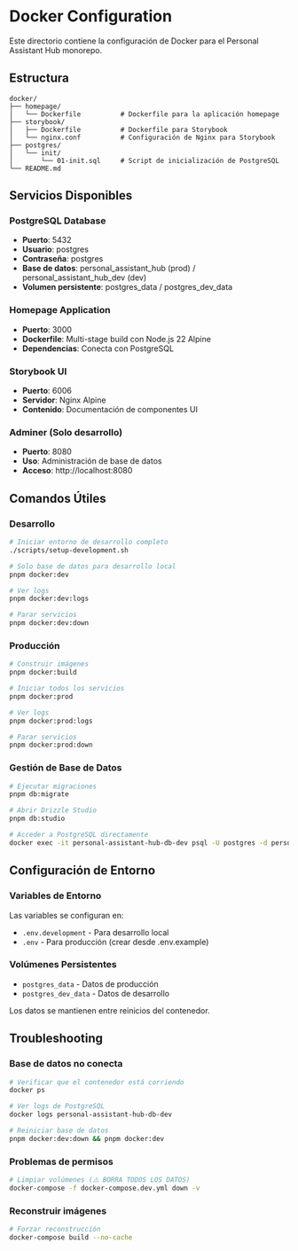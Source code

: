 # Docker Configuration

Este directorio contiene la configuración de Docker para el Personal Assistant Hub monorepo.

## Estructura

```
docker/
├── homepage/
│   └── Dockerfile          # Dockerfile para la aplicación homepage
├── storybook/
│   ├── Dockerfile          # Dockerfile para Storybook
│   └── nginx.conf          # Configuración de Nginx para Storybook
├── postgres/
│   └── init/
│       └── 01-init.sql     # Script de inicialización de PostgreSQL
└── README.md
```

## Servicios Disponibles

### PostgreSQL Database

- **Puerto**: 5432
- **Usuario**: postgres
- **Contraseña**: postgres
- **Base de datos**: personal_assistant_hub (prod) / personal_assistant_hub_dev (dev)
- **Volumen persistente**: postgres_data / postgres_dev_data

### Homepage Application

- **Puerto**: 3000
- **Dockerfile**: Multi-stage build con Node.js 22 Alpine
- **Dependencias**: Conecta con PostgreSQL

### Storybook UI

- **Puerto**: 6006
- **Servidor**: Nginx Alpine
- **Contenido**: Documentación de componentes UI

### Adminer (Solo desarrollo)

- **Puerto**: 8080
- **Uso**: Administración de base de datos
- **Acceso**: http://localhost:8080

## Comandos Útiles

### Desarrollo

```bash
# Iniciar entorno de desarrollo completo
./scripts/setup-development.sh

# Solo base de datos para desarrollo local
pnpm docker:dev

# Ver logs
pnpm docker:dev:logs

# Parar servicios
pnpm docker:dev:down
```

### Producción

```bash
# Construir imágenes
pnpm docker:build

# Iniciar todos los servicios
pnpm docker:prod

# Ver logs
pnpm docker:prod:logs

# Parar servicios
pnpm docker:prod:down
```

### Gestión de Base de Datos

```bash
# Ejecutar migraciones
pnpm db:migrate

# Abrir Drizzle Studio
pnpm db:studio

# Acceder a PostgreSQL directamente
docker exec -it personal-assistant-hub-db-dev psql -U postgres -d personal_assistant_hub_dev
```

## Configuración de Entorno

### Variables de Entorno

Las variables se configuran en:

- `.env.development` - Para desarrollo local
- `.env` - Para producción (crear desde .env.example)

### Volúmenes Persistentes

- `postgres_data` - Datos de producción
- `postgres_dev_data` - Datos de desarrollo

Los datos se mantienen entre reinicios del contenedor.

## Troubleshooting

### Base de datos no conecta

```bash
# Verificar que el contenedor está corriendo
docker ps

# Ver logs de PostgreSQL
docker logs personal-assistant-hub-db-dev

# Reiniciar base de datos
pnpm docker:dev:down && pnpm docker:dev
```

### Problemas de permisos

```bash
# Limpiar volúmenes (⚠️ BORRA TODOS LOS DATOS)
docker-compose -f docker-compose.dev.yml down -v
```

### Reconstruir imágenes

```bash
# Forzar reconstrucción
docker-compose build --no-cache
```
